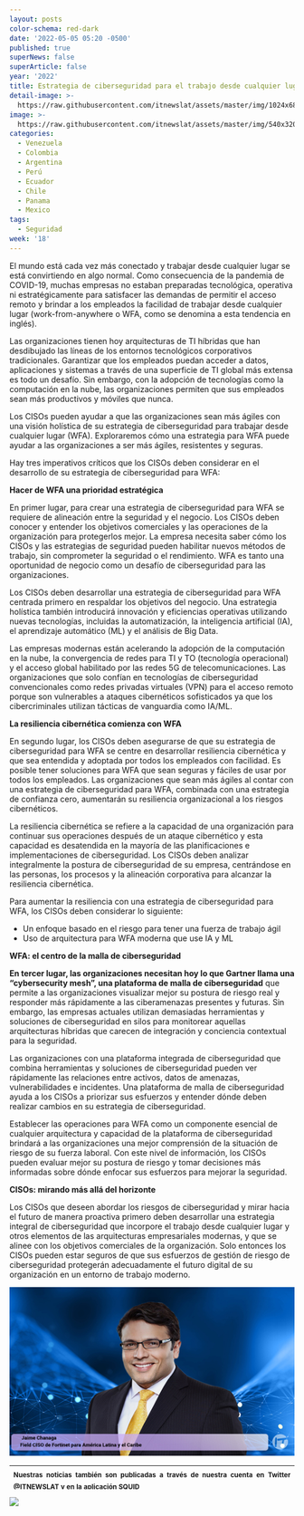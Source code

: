 ```yaml
---
layout: posts
color-schema: red-dark
date: '2022-05-05 05:20 -0500'
published: true
superNews: false
superArticle: false
year: '2022'
title: Estrategia de ciberseguridad para el trabajo desde cualquier lugar para CISOs
detail-image: >-
  https://raw.githubusercontent.com/itnewslat/assets/master/img/1024x680/Jaime-Chanaga-g.jpg
image: >-
  https://raw.githubusercontent.com/itnewslat/assets/master/img/540x320/Jaime-Chanaga-p.jpg
categories:
  - Venezuela
  - Colombia
  - Argentina
  - Perú
  - Ecuador
  - Chile
  - Panama
  - Mexico
tags:
  - Seguridad
week: '18'
---
```

El mundo está cada vez más conectado y trabajar desde cualquier lugar se está convirtiendo en algo normal. Como consecuencia de la pandemia de COVID-19, muchas empresas no estaban preparadas tecnológica, operativa ni estratégicamente para satisfacer las demandas de permitir el acceso remoto y brindar a los empleados la facilidad de trabajar desde cualquier lugar (work-from-anywhere o WFA, como se denomina a esta tendencia en inglés).
 
Las organizaciones tienen hoy arquitecturas de TI híbridas que han desdibujado las líneas de los entornos tecnológicos corporativos tradicionales. Garantizar que los empleados puedan acceder a datos, aplicaciones y sistemas a través de una superficie de TI global más extensa es todo un desafío. Sin embargo, con la adopción de tecnologías como la computación en la nube, las organizaciones permiten que sus empleados sean más productivos y móviles que nunca.
 
Los CISOs pueden ayudar a que las organizaciones sean más ágiles con una visión holística de su estrategia de ciberseguridad para trabajar desde cualquier lugar (WFA). Exploraremos cómo una estrategia para WFA puede ayudar a las organizaciones a ser más ágiles, resistentes y seguras.
 
Hay tres imperativos críticos que los CISOs deben considerar en el desarrollo de su estrategia de ciberseguridad para WFA:
 
**Hacer de WFA una prioridad estratégica**
 
En primer lugar, para crear una estrategia de ciberseguridad para WFA se requiere de alineación entre la seguridad y el negocio. Los CISOs deben conocer y entender los objetivos comerciales y las operaciones de la organización para protegerlos mejor. La empresa necesita saber cómo los CISOs y las estrategias de seguridad pueden habilitar nuevos métodos de trabajo, sin comprometer la seguridad o el rendimiento. WFA es tanto una oportunidad de negocio como un desafío de ciberseguridad para las organizaciones.
 
Los CISOs deben desarrollar una estrategia de ciberseguridad para WFA centrada primero en respaldar los objetivos del negocio. Una estrategia holística también introducirá innovación y eficiencias operativas utilizando nuevas tecnologías, incluidas la automatización, la inteligencia artificial (IA), el aprendizaje automático (ML) y el análisis de Big Data.
 
Las empresas modernas están acelerando la adopción de la computación en la nube, la convergencia de redes para TI y TO (tecnología operacional) y el acceso global habilitado por las redes 5G de telecomunicaciones. Las organizaciones que solo confían en tecnologías de ciberseguridad convencionales como redes privadas virtuales (VPN) para el acceso remoto porque son vulnerables a ataques cibernéticos sofisticados ya que los cibercriminales utilizan tácticas de vanguardia como IA/ML.
 
**La resiliencia cibernética comienza con WFA**
 
En segundo lugar, los CISOs deben asegurarse de que su estrategia de ciberseguridad para WFA se centre en desarrollar resiliencia cibernética y que sea entendida y adoptada por todos los empleados con facilidad. Es posible tener soluciones para WFA que sean seguras y fáciles de usar por todos los empleados. Las organizaciones que sean más ágiles al contar con una estrategia de ciberseguridad para WFA, combinada con una estrategia de confianza cero, aumentarán su resiliencia organizacional a los riesgos cibernéticos.
 
La resiliencia cibernética se refiere a la capacidad de una organización para continuar sus operaciones después de un ataque cibernético y esta capacidad es desatendida en la mayoría de las planificaciones e implementaciones de ciberseguridad. Los CISOs deben analizar integralmente la postura de ciberseguridad de su empresa, centrándose en las personas, los procesos y la alineación corporativa para alcanzar la resiliencia cibernética.
 
Para aumentar la resiliencia con una estrategia de ciberseguridad para WFA, los CISOs deben considerar lo siguiente:
- Un enfoque basado en el riesgo para tener una fuerza de trabajo ágil
- Uso de arquitectura para WFA moderna que use IA y ML

 
**WFA: el centro de la malla de ciberseguridad**
 
**En tercer lugar, las organizaciones necesitan hoy lo que Gartner llama una “cybersecurity mesh”, una plataforma de malla de ciberseguridad** que permite a las organizaciones visualizar mejor su postura de riesgo real y responder más rápidamente a las ciberamenazas presentes y futuras. Sin embargo, las empresas actuales utilizan demasiadas herramientas y soluciones de ciberseguridad en silos para monitorear aquellas arquitecturas híbridas que carecen de integración y conciencia contextual para la seguridad.
 
Las organizaciones con una plataforma integrada de ciberseguridad que combina herramientas y soluciones de ciberseguridad pueden ver rápidamente las relaciones entre activos, datos de amenazas, vulnerabilidades e incidentes. Una plataforma de malla de ciberseguridad ayuda a los CISOs a priorizar sus esfuerzos y entender dónde deben realizar cambios en su estrategia de ciberseguridad.
 
Establecer las operaciones para WFA como un componente esencial de cualquier arquitectura y capacidad de la plataforma de ciberseguridad brindará a las organizaciones una mejor comprensión de la situación de riesgo de su fuerza laboral. Con este nivel de información, los CISOs pueden evaluar mejor su postura de riesgo y tomar decisiones más informadas sobre dónde enfocar sus esfuerzos para mejorar la seguridad.
 
**CISOs: mirando más allá del horizonte**
 
Los CISOs que deseen abordar los riesgos de ciberseguridad y mirar hacia el futuro de manera proactiva primero deben desarrollar una estrategia integral de ciberseguridad que incorpore el trabajo desde cualquier lugar y otros elementos de las arquitecturas empresariales modernas, y que se alinee con los objetivos comerciales de la organización. Solo entonces los CISOs pueden estar seguros de que sus esfuerzos de gestión de riesgo de ciberseguridad protegerán adecuadamente el futuro digital de su organización en un entorno de trabajo moderno.

![](https://raw.githubusercontent.com/itnewslat/assets/master/img/540x320/Jaime-Chanaga-p.jpg)

<table style="height: 42px;" width="569">
<tbody>
<tr>
<td style="text-align: justify;"><sub><strong>Nuestras noticias también son publicadas a través de nuestra cuenta en Twitter <a href="https://twitter.com/itnewslat?lang=es">@ITNEWSLAT</a> y en la aplicación <a href="https://squidapp.co/en/">SQUID</a></strong></sub></td>
</tr>
</tbody>
</table>

<img src="https://tracker.metricool.com/c3po.jpg?hash=56f88a41e39ab42c063cc51676587a04"/>